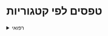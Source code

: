 # טפסים לפי קטגוריות

<details><summary markdown='span'>רפואי</summary>

[aaa](https://www.google.com)

[טופס תיעוד אירוע רפואי](https://motid-1221.formtitan.com/Medical_journal)

</details>
